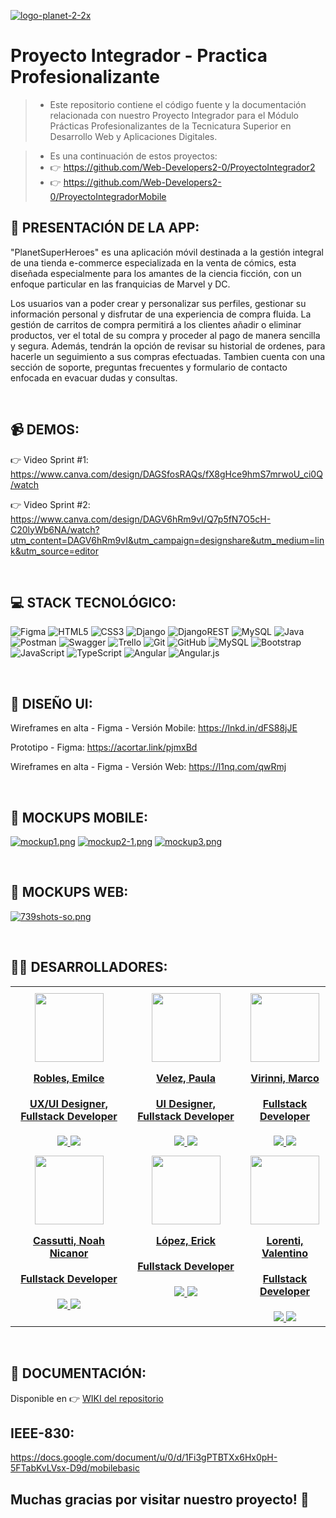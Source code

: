 <a href='https://postimg.cc/sQKGr0BY' target='_blank'><img src='https://i.postimg.cc/sQKGr0BY/logo-planet-2-2x.png' border='0' alt='logo-planet-2-2x'/></a>

# Proyecto Integrador - Practica Profesionalizante


>* Este repositorio contiene el código fuente y la documentación relacionada con nuestro Proyecto Integrador para el Módulo Prácticas Profesionalizantes de la Tecnicatura Superior en Desarrollo Web y Aplicaciones Digitales.

>* Es una continuación de estos proyectos:
>* 👉 https://github.com/Web-Developers2-0/ProyectoIntegrador2
>* 👉 https://github.com/Web-Developers2-0/ProyectoIntegradorMobile

## 🚀 PRESENTACIÓN DE LA APP:

"PlanetSuperHeroes" es una aplicación móvil destinada a la gestión integral de una tienda e-commerce especializada en la venta de cómics, esta diseñada especialmente para los amantes de la ciencia ficción, con un enfoque particular en las franquicias de Marvel y DC.


Los usuarios van a poder crear y personalizar sus perfiles, gestionar su información personal y disfrutar de una experiencia de compra fluida. La gestión de carritos de compra permitirá a los clientes añadir o eliminar productos, ver el total de su compra y proceder al pago de manera sencilla y segura. Además, tendrán la opción de revisar su historial de ordenes, para hacerle un seguimiento a sus compras efectuadas. Tambien cuenta con una sección de soporte, preguntas frecuentes y formulario de contacto enfocada en evacuar dudas y consultas.

<br/>

## 📹 DEMOS:

👉 Video Sprint #1: https://www.canva.com/design/DAGSfosRAQs/fX8gHce9hmS7mrwoU_ci0Q/watch

👉 Video Sprint #2: https://www.canva.com/design/DAGV6hRm9vI/Q7p5fN7O5cH-C20lyWb6NA/watch?utm_content=DAGV6hRm9vI&utm_campaign=designshare&utm_medium=link&utm_source=editor

<br/>

## 💻 STACK TECNOLÓGICO:

![Figma](https://img.shields.io/static/v1?style=for-the-badge&message=Figma&color=4169E1&logo=Figma&logoColor=fff&label=) ![HTML5](https://img.shields.io/badge/html5-%23E34F26.svg?style=for-the-badge&logo=html5&logoColor=white) ![CSS3](https://img.shields.io/badge/css3-%231572B6.svg?style=for-the-badge&logo=css3&logoColor=white) ![Django](https://img.shields.io/badge/django-%23092E20.svg?style=for-the-badge&logo=django&logoColor=white)  ![DjangoREST](https://img.shields.io/badge/DJANGO-REST-ff1709?style=for-the-badge&logo=django&logoColor=white&color=ff1709&labelColor=gray)  ![MySQL](https://img.shields.io/badge/mysql-4479A1.svg?style=for-the-badge&logo=mysql&logoColor=white) 
![Java](https://img.shields.io/badge/java-%23ED8B00.svg?style=for-the-badge&logo=openjdk&logoColor=white) ![Postman](https://img.shields.io/badge/Postman-FF6C37?style=for-the-badge&logo=postman&logoColor=white) ![Swagger](https://img.shields.io/badge/-Swagger-%23Clojure?style=for-the-badge&logo=swagger&logoColor=white) ![Trello](https://img.shields.io/badge/Trello-%23026AA7.svg?style=for-the-badge&logo=Trello&logoColor=white) ![Git](https://img.shields.io/badge/git-%23F05033.svg?style=for-the-badge&logo=git&logoColor=white) ![GitHub](https://img.shields.io/badge/github-%23121011.svg?style=for-the-badge&logo=github&logoColor=white) ![MySQL](https://img.shields.io/badge/mysql-4479A1.svg?style=for-the-badge&logo=mysql&logoColor=white) ![Bootstrap](https://img.shields.io/badge/bootstrap-%23563D7C.svg?style=for-the-badge&logo=bootstrap&logoColor=white) ![JavaScript](https://img.shields.io/badge/javascript-%23323330.svg?style=for-the-badge&logo=javascript&logoColor=%23F7DF1E) ![TypeScript](https://img.shields.io/badge/typescript-%23007ACC.svg?style=for-the-badge&logo=typescript&logoColor=white) ![Angular](https://img.shields.io/badge/angular-%23DD0031.svg?style=for-the-badge&logo=angular&logoColor=white) ![Angular.js](https://img.shields.io/badge/angular.js-%23E23237.svg?style=for-the-badge&logo=angularjs&logoColor=white) 

<br/>

## 🎨 DISEÑO UI:

Wireframes en alta - Figma - Versión Mobile: https://lnkd.in/dFS88jJE 

Prototipo - Figma: https://acortar.link/pjmxBd

Wireframes en alta - Figma - Versión Web: https://l1nq.com/qwRmj 

<br/>

## 📌 MOCKUPS MOBILE:

[![mockup1.png](https://i.postimg.cc/MGxJrTt6/mockup1.png)](https://postimg.cc/bZ65ZqKW)
[![mockup2-1.png](https://i.postimg.cc/bwWCr7CZ/mockup2-1.png)](https://postimg.cc/180cYjZS)
[![mockup3.png](https://i.postimg.cc/435RCgFz/mockup3.png)](https://postimg.cc/7CfW7p46)

<br/>

## 📌 MOCKUPS WEB:
[![739shots-so.png](https://i.postimg.cc/pXRRTD9n/739shots-so.png)](https://postimg.cc/G97ZgTxc)

<br/>

## 👩‍💻 DESARROLLADORES:

<table align="center" style="border-collapse: collapse; width: 100%; max-width: 1200px;">
  <tbody align="center">
    <tr>
      <td style="width: 25%; padding: 10px;">
        <div align="center">
          <a href="https://www.linkedin.com/in/emilce-robles/" target="_blank" rel="author">
            <img width="110" src="https://avatars.githubusercontent.com/u/81953405?v=4"/>
          </a>
          <a href="https://www.linkedin.com/in/emilce-robles/" target="_blank" rel="author">
            <h4 style="margin-top: 1rem;">Robles, Emilce</h4>
            <h4 style="margin-top: 1rem;">UX/UI Designer, Fullstack Developer</h4>
          </a>
          <a href="https://github.com/emirobles" target="_blank">
            <img src="https://img.shields.io/static/v1?style=for-the-badge&message=GitHub&color=172B4D&logo=GitHub&logoColor=FFFFFF&label="/>
          </a>
          <a href="https://www.linkedin.com/in/emilce-robles/" target="_blank">
            <img src="https://img.shields.io/badge/linkedin%20-%230077B5.svg?&style=for-the-badge&logo=linkedin&logoColor=white"/>
          </a>
        </div>
      </td>
      <td style="width: 25%; padding: 10px;">
        <div align="center">
          <a href="https://www.linkedin.com/in/paula-velez/" target="_blank" rel="author">
            <img width="110" src="https://ca.slack-edge.com/TJXGUH2G1-U07B8C3GNJW-d6732a6c8856-512"/>
          </a>
          <a href="https://www.linkedin.com/in/paula-velez/" target="_blank" rel="author">
            <h4 style="margin-top: 1rem;">Velez, Paula</h4>
            <h4 style="margin-top: 1rem;">UI Designer, Fullstack Developer</h4>
          </a>
          <a href="https://github.com/paulavelezz" target="_blank">
            <img src="https://img.shields.io/static/v1?style=for-the-badge&message=GitHub&color=172B4D&logo=GitHub&logoColor=FFFFFF&label="/>
          </a>
          <a href="https://www.linkedin.com/in/paula-velez/" target="_blank">
            <img src="https://img.shields.io/badge/linkedin%20-%230077B5.svg?&style=for-the-badge&logo=linkedin&logoColor=white"/>
          </a>
        </div>
      </td>
      <td style="width: 25%; padding: 10px;">
        <div align="center">
          <a href="https://www.linkedin.com/in/marco-virinni/" target="_blank" rel="author">
            <img width="110" src="https://avatars.githubusercontent.com/u/97301587?v=4"/>
          </a>
          <a href="https://www.linkedin.com/in/marco-virinni/" target="_blank" rel="author">
            <h4 style="margin-top: 1rem;">Virinni, Marco</h4>
            <h4 style="margin-top: 1rem;">Fullstack Developer</h4>
          </a>
          <a href="https://github.com/alanapolitana" target="_blank">
            <img src="https://img.shields.io/static/v1?style=for-the-badge&message=GitHub&color=172B4D&logo=GitHub&logoColor=FFFFFF&label="/>
          </a>
          <a href="https://www.linkedin.com/in/marco-virinni/" target="_blank">
            <img src="https://img.shields.io/badge/linkedin%20-%230077B5.svg?&style=for-the-badge&logo=linkedin&logoColor=white"/>
          </a>
        </div>
      </td>
       <tr>
    <td style="width: 50%; vertical-align: top;">
      <div>
        <a href="https://www.linkedin.com/in/noah-a-cassutti-99160b1b5/" target="_blank" rel="author">
          <img width="110" src="https://avatars.githubusercontent.com/u/119015674?v=4" />
        </a>
        <a href="https://www.linkedin.com/in/noah-a-cassutti-99160b1b5/" target="_blank" rel="author">
          <h4 style="margin-top: 1rem;">Cassutti, Noah Nicanor</h4>
          <h4 style="margin-top: 1rem;">Fullstack Developer</h4>
        </a>
        <a href="https://github.com/noahcassutti" target="_blank">
          <img src="https://img.shields.io/static/v1?style=for-the-badge&message=GitHub&color=172B4D&logo=GitHub&logoColor=FFFFFF&label=" />
        </a>
        <a href="https://www.linkedin.com/in/noah-a-cassutti-99160b1b5/" target="_blank">
          <img src="https://img.shields.io/badge/linkedin%20-%230077B5.svg?&style=for-the-badge&logo=linkedin&logoColor=white" />
        </a>
      </div>
    </td>
    <td style="width: 50%; vertical-align: top;">
      <div>
        <a href="https://www.linkedin.com" target="_blank" rel="author">
          <img width="110" src="https://avatars.githubusercontent.com/u/105466809?v=4" />
        </a>
        <a href="https://www.linkedin.com/" target="_blank" rel="author">
          <h4 style="margin-top: 1rem;">López, Erick</h4>
          <h4 style="margin-top: 1rem;">Fullstack Developer</h4>
        </a>
        <a href="https://github.com/erick-lpz" target="_blank">
          <img src="https://img.shields.io/static/v1?style=for-the-badge&message=GitHub&color=172B4D&logo=GitHub&logoColor=FFFFFF&label=" />
        </a>
        <a href="https://www.linkedin.com/in/erick-lpz/" target="_blank">
          <img src="https://img.shields.io/badge/linkedin%20-%230077B5.svg?&style=for-the-badge&logo=linkedin&logoColor=white" />
        </a>
      </div>
    </td>
           <td style="width: 50%; vertical-align: top;">
      <div>
        <a href="https://www.linkedin.com" target="_blank" rel="author">
          <img width="110" src="https://avatars.githubusercontent.com/u/61743948?v=4" />
        </a>
        <a href="https://www.linkedin.com/" target="_blank" rel="author">
          <h4 style="margin-top: 1rem;">Lorenti, Valentino</h4>
          <h4 style="margin-top: 1rem;">Fullstack Developer</h4>
        </a>
        <a href="https://github.com/Valentino399" target="_blank">
          <img src="https://img.shields.io/static/v1?style=for-the-badge&message=GitHub&color=172B4D&logo=GitHub&logoColor=FFFFFF&label=" />
        </a>
        <a href="https://www.linkedin.com/in/valentino-lorenti-ux/" target="_blank">
          <img src="https://img.shields.io/badge/linkedin%20-%230077B5.svg?&style=for-the-badge&logo=linkedin&logoColor=white" />
        </a>
      </div>
    </td>
  </tr>
  </tbody>
</table>

<br/>

## 📝 DOCUMENTACIÓN:
Disponible en 👉 [WIKI del repositorio](https://github.com/Web-Developers2-0/2025-Practica_Profesionalizante/wiki)

## IEEE-830:

https://docs.google.com/document/u/0/d/1Fi3gPTBTXx6Hx0pH-5FTabKvLVsx-D9d/mobilebasic

## Muchas gracias por visitar nuestro proyecto! 🙌 
